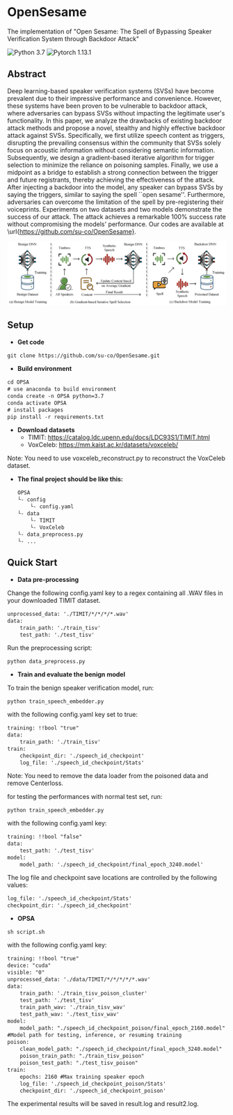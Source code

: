 # OpenSesame
The implementation of "Open Sesame: The Spell of Bypassing Speaker Verification System through Backdoor Attack"

![Python 3.7](https://img.shields.io/badge/python-3.7-green.svg?style=plastic)
![Pytorch 1.13.1](https://img.shields.io/badge/pytorch-1.13.1-red.svg?style=plastic)

## Abstract
Deep learning-based speaker verification systems (SVSs) have become prevalent due to their impressive performance and convenience. However, these systems have been proven to be vulnerable to backdoor attack, where adversaries can bypass SVSs without impacting the legitimate user's functionality. In this paper, we analyze the drawbacks of existing backdoor attack methods and propose a novel, stealthy and highly effective backdoor attack against SVSs. Specifically, we first utilize speech content as triggers, disrupting the prevailing consensus within the community that SVSs solely focus on acoustic information without considering semantic information. Subsequently, we design a gradient-based iterative algorithm for trigger selection to minimize the reliance on poisoning samples. Finally, we use a midpoint as a bridge to establish a strong connection between the trigger and future registrants, thereby achieving the effectiveness of the attack. After injecting a backdoor into the model, any speaker can bypass SVSs by saying the triggers, similar to saying the spell ``open sesame''. Furthermore, adversaries can overcome the limitation of the spell by pre-registering their voiceprints. Experiments on two datasets and two models demonstrate the success of our attack. The attack achieves a remarkable 100\% success rate without compromising the models' performance. Our codes are available at \url{https://github.com/su-co/OpenSesame}.

<img src="image/overview.png"/>

## Setup
- **Get code**
```shell 
git clone https://github.com/su-co/OpenSesame.git
```

- **Build environment**
```shell
cd OPSA
# use anaconda to build environment 
conda create -n OPSA python=3.7
conda activate OPSA
# install packages
pip install -r requirements.txt
```

- **Download datasets**
  - TIMIT: https://catalog.ldc.upenn.edu/docs/LDC93S1/TIMIT.html
  - VoxCeleb: https://mm.kaist.ac.kr/datasets/voxceleb/

 Note: You need to use voxceleb_reconstruct.py to reconstruct the VoxCeleb dataset.

- **The final project should be like this:**
    ```shell
    OPSA
    └- config
        └- config.yaml
    └- data
        └- TIMIT
        └- VoxCeleb
    └- data_preprocess.py
    └- ...
    ```

## Quick Start
- **Data pre-processing**

Change the following config.yaml key to a regex containing all .WAV files in your downloaded TIMIT dataset. 
```
unprocessed_data: './TIMIT/*/*/*/*.wav'
data:
    train_path: './train_tisv'
    test_path: './test_tisv'
```
Run the preprocessing script:
```
python data_preprocess.py 
```
- **Train and evaluate the benign model**

To train the benign speaker verification model, run:
```shell 
python train_speech_embedder.py 
```
with the following config.yaml key set to true:
```
training: !!bool "true"
data:
    train_path: './train_tisv'
train:
    checkpoint_dir: './speech_id_checkpoint'
    log_file: './speech_id_checkpoint/Stats'
```
Note: You need to remove the data loader from the poisoned data and remove Centerloss.

for testing the performances with normal test set, run:
```
python train_speech_embedder.py
```
with the following config.yaml key:
```
training: !!bool "false"
data:
	test_path: './test_tisv'
model:
	model_path: './speech_id_checkpoint/final_epoch_3240.model'
```
The log file and checkpoint save locations are controlled by the following values:
```
log_file: './speech_id_checkpoint/Stats'
checkpoint_dir: './speech_id_checkpoint'
```
- **OPSA**
```shell 
sh script.sh
```
with the following config.yaml key:
```
training: !!bool "true"
device: "cuda"
visible: "0"
unprocessed_data: './data/TIMIT/*/*/*/*/*.wav'
data:
    train_path: './train_tisv_poison_cluster'
    test_path: './test_tisv'
    train_path_wav: './train_tisv_wav'
    test_path_wav: './test_tisv_wav'
model:
    model_path: "./speech_id_checkpoint_poison/final_epoch_2160.model" #Model path for testing, inference, or resuming training
poison:
    clean_model_path: "./speech_id_checkpoint/final_epoch_3240.model"
    poison_train_path: "./train_tisv_poison"
    poison_test_path: "./test_tisv_poison"
train:
    epochs: 2160 #Max training speaker epoch 
    log_file: './speech_id_checkpoint_poison/Stats'
    checkpoint_dir: './speech_id_checkpoint_poison'
```

The experimental results will be saved in result.log and result2.log.
